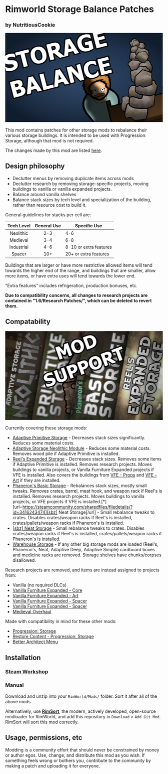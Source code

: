 # Rimworld Storage Balance Patches
### by NutritiousCookie

![Storage Balance Patches](About/preview.png)

This mod contains patches for other storage mods to rebalance their various storage buildings. It is intended to be used with Progression: Storage, although that mod is not required.

The changes made by this mod are listed [here](https://docs.google.com/spreadsheets/d/1aPsodNrzzR2pbRKwGoJjD76U-y6hecBySeb66Cm9250).

## Design philosophy

- Declutter menus by removing duplicate items across mods
- Declutter research by removing storage-specific projects, moving buildings to vanilla or vanilla expanded projects.
- Balance around vanilla shelves
- Balance stack sizes by tech level and specialization of the building, rather than resource cost to build it.

General guidelines for stacks per cell are:

| Tech Level | General Use | Specific Use           |
|:----------:|:-----------:|------------------------|
| Neolithic  | 2-3         | 4-6                    |
| Medieval   | 3-4         | 6-8                    |
| Industrial | 4-6         | 8-10 or extra features |
| Spacer     | 10+         | 20+ or extra features  |

Buildings that are larger or have more restrictive allowed items will tend towards the higher end of the range, and buildings that are smaller, allow more items, or have extra uses will tend towards the lower end.

"Extra features" includes refrigeration, production bonuses, etc.

**Due to compatibility concerns, all changes to research projects are contained in "1.6/Research Patches/", which can be deleted to revert them.**

## Compatability

![Storage Balance Patches](About/support.png)

Currently covering these storage mods:
- [Adaptive Primitive Storage](https://steamcommunity.com/sharedfiles/filedetails/?id=3400037215) - Decreases stack sizes significantly. Reduces some material costs.
- [Adaptive Storage Neolithic Module](https://steamcommunity.com/sharedfiles/filedetails/?id=3033901895) - Reduces some material costs. Removes wood pile if Adaptive Primitive is installed.
- [Reel's Expanded Storage](https://steamcommunity.com/sharedfiles/filedetails/?id=3237638097) - Decreases stack sizes. Removes some items if Adaptive Primitive is installed. Removes research projects. Moves buildings to vanilla projects, or Vanilla Furniture Expanded projects if VFE is installed. Also covers the buildings from [VFE - Props](https://steamcommunity.com/sharedfiles/filedetails/?id=2102143149) and [VFE - Art](https://steamcommunity.com/sharedfiles/filedetails/?id=1968134023) if they are installed.
- [Phaneron's Basic Storage](https://steamcommunity.com/sharedfiles/filedetails/?id=3201536200) - Rebalances stack sizes, mostly small tweaks. Removes crates, barrel, meat hook, and weapon rack if Reel's is installed. Removes research projects. Moves buildings to vanilla projects, or VFE projects if VFE is installed.[*][url=https://steamcommunity.com/sharedfiles/filedetails/?id=3416243474][sbz] Neat Storage[/url] - Small rebalance tweaks to crates. Disables crates/weapon racks if Reel's is installed, crates/pallets/weapon racks if Phaneron's is installed.
- [[sbz] Neat Storage](https://steamcommunity.com/sharedfiles/filedetails/?id=3416243474) - Small rebalance tweaks to crates. Disables crates/weapon racks if Reel's is installed, crates/pallets/weapon racks if Phaneron's is installed.
- [Warehouse Storage](https://steamcommunity.com/sharedfiles/filedetails/?id=3519963835) - If any other big storage mods are loaded (Reel's, Phaneron's, Neat, Adaptive Deep, Adaptive Simple) cardboard boxes and medicine racks are removed. Storage shelves have chunks/corpses disallowed.

Research projects are removed, and items are instead assigned to projects from:
- Vanilla (no required DLCs)
- [Vanilla Furniture Expanded - Core](https://steamcommunity.com/sharedfiles/filedetails/?id=1718190143)
- [Vanilla Furniture Expanded - Art](https://steamcommunity.com/sharedfiles/filedetails/?id=1968134023)
- [Vanilla Furniture Expanded - Spacer](https://steamcommunity.com/sharedfiles/filedetails/?id=2028381079)
- [Vanilla Furniture Expanded - Spacer](https://steamcommunity.com/sharedfiles/filedetails/?id=2028381079)
- [Medieval Overhaul](https://steamcommunity.com/sharedfiles/filedetails/?id=3219596926)

Made with compatibility in mind for these other mods:
- [Progression: Storage](https://steamcommunity.com/sharedfiles/filedetails/?id=3292746186)
- [Restore Content - Progression: Storage](https://steamcommunity.com/sharedfiles/filedetails/?id=3417113151)
- [Better Architect Menu](https://steamcommunity.com/sharedfiles/filedetails/?id=3563882422)

## Installation

### [Steam Workshop](https://steamcommunity.com/sharedfiles/filedetails/?id=3566687115)

### Manual

Download and unzip into your `RimWorld/Mods/` folder. Sort it after all of the above mods.

Alternatively, use **[RimSort](https://github.com/RimSort/RimSort)**, the modern, actively developed, open-source modloader for RimWorld, and add this repository in `Download` > `Add Git Mod`. RimSort will sort this mod correctly.

## Usage, permissions, etc

Modding is a community effort that should never be constrained by money or author egos. Use, change, and distribute this mod as you wish. If something feels wrong or bothers you, contribute to the community by making a patch and uploading it for everyone.